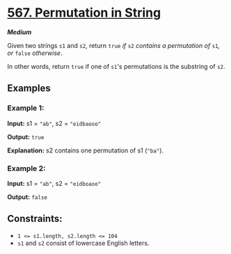 # [567. Permutation in String](https://leetcode.com/problems/permutation-in-string/)

***Medium***


Given two strings `s1` and `s2`, return `true` _if_ `s2` _contains a permutation of_ `s1`_, or_ `false` _otherwise_.

In other words, return `true` if one of `s1`'s permutations is the substring of `s2`.

## Examples
### **Example 1:**

**Input:** s1 = `"ab"`, s2 = `"eidbaooo"`

**Output:** `true`

**Explanation:** s2 contains one permutation of s1 (`"ba"`).

### **Example 2:**

**Input:** s1 = `"ab"`, s2 = `"eidboaoo"`

**Output:** `false`

## **Constraints:**

- `1 <= s1.length, s2.length <= 104`
- `s1` and `s2` consist of lowercase English letters.
